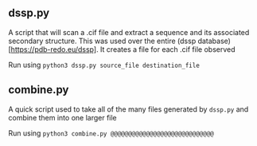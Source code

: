 ## dssp.py
A script that will scan a .cif file and extract a sequence and its associated secondary structure. This was used over the entire (dssp database)[https://pdb-redo.eu/dssp]. It creates a file for each .cif file observed

Run using `python3 dssp.py source_file destination_file`
## combine.py
A quick script used to take all of the many files generated by `dssp.py` and combine them into one larger file

Run using `python3 combine.py @@@@@@@@@@@@@@@@@@@@@@@@@@@@@`
